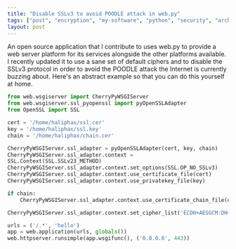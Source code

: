 ```yaml
---
title: "Disable SSLv3 to avoid POODLE attack in web.py"
tags: ["post", "encryption", "my-software", "python", "security", "archived"]
layout: post
---
```


An open source application that I contribute to uses web.py to provide a
web server platform for its services alongside the other platforms
available. I recently updated it to use a sane set of default ciphers
and to disable the SSLv3 protocol in order to avoid the POODLE attack
the Internet is currently buzzing about. Here's an abstract example so
that you can do this yourself at home.<!--more-->

```python
from web.wsgiserver import CherryPyWSGIServer
from web.wsgiserver.ssl_pyopenssl import pyOpenSSLAdapter
from OpenSSL import SSL

cert = '/home/haliphax/ssl.cer'
key = '/home/haliphax/ssl.key'
chain = '/home/haliphax/chain.cer'

CherryPyWSGIServer.ssl_adapter = pyOpenSSLAdapter(cert, key, chain)
CherryPyWSGIServer.ssl_adapter.context =
SSL.Context(SSL.SSLv23_METHOD)
CherryPyWSGIServer.ssl_adapter.context.set_options(SSL.OP_NO_SSLv3)
CherryPyWSGIServer.ssl_adapter.context.use_certificate_file(cert)
CherryPyWSGIServer.ssl_adapter.context.use_privatekey_file(key)

if chain:
    CherryPyWSGIServer.ssl_adapter.context.use_certificate_chain_file(chain)

CherryPyWSGIServer.ssl_adapter.context.set_cipher_list('ECDH+AESGCM:DH+AESGCM:ECDH+AES256:DH+AES256:ECDH+AES128:DH+AES:ECDH+3DES:DH+3DES:RSA+AESGCM:RSA+AES:RSA+3DES:!aNULL:!MD5:!DSS')

urls = ('/.*', 'hello')
app = web.application(urls, globals())
web.httpserver.runsimple(app.wsgifunc(), ('0.0.0.0', 443))
```
